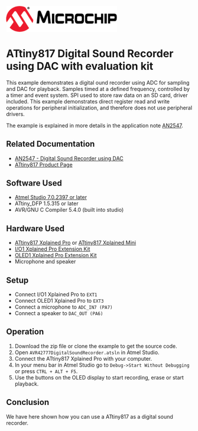 <a href="https://www.microchip.com" rel="nofollow"><img src="images/microchip.png" alt="MCHP" width="300"/></a>

# ATtiny817 Digital Sound Recorder using DAC with evaluation kit

This example demonstrates a digital ound recorder using ADC for sampling and DAC for playback. Samples timed at a defined frequency, controlled by a timer and event system. SPI used to store raw data on an SD card, driver included. This example demonstrates direct register read and write operations for peripheral initialization, and therefore does not use peripheral drivers.

The example is explained in more details in the application note [AN2547](http://ww1.microchip.com/downloads/en/AppNotes/00002547A.pdf).

## Related Documentation

- [AN2547 -  Digital Sound Recorder using DAC](http://ww1.microchip.com/downloads/en/AppNotes/00002547A.pdf)
- [ATtiny817 Product Page](https://www.microchip.com/wwwproducts/en/ATtiny817)

## Software Used

- [Atmel Studio 7.0.2397 or later](https://www.microchip.com/mplab/avr-support/atmel-studio-7)
- ATtiny_DFP 1.5.315 or later
- AVR/GNU C Compiler 5.4.0 (built into studio)

## Hardware Used

-   [ATtiny817 Xplained Pro](https://www.microchip.com/DevelopmentTools/ProductDetails/attiny817-xpro) or [ATtiny817 Xplained Mini](https://www.microchip.com/developmenttools/ProductDetails/attiny817-xmini)
-   [I/O1 Xplained Pro Extension Kit](https://www.microchip.com/DevelopmentTools/ProductDetails/ATIO1-XPRO)
-   [OLED1 Xplained Pro Extension Kit](https://www.microchip.com/developmenttools/ProductDetails/atoled1-xpro)
-   Microphone and speaker

## Setup

- Connect I/O1 Xplained Pro to `EXT1`
- Connect OLED1 Xplained Pro to `EXT3`
- Connect a microphone to `ADC_IN7 (PA7)`
- Connect a speaker to `DAC_OUT (PA6)`

## Operation

1. Download the zip file or clone the example to get the source code.
2. Open `AVR42777DigitalSoundRecorder.atsln` in Atmel Studio.
3. Connect the ATtiny817 Xplained Pro with your computer. 
4. In your menu bar in Atmel Studio go to `Debug->Start Without Debugging` or press `CTRL + ALT + F5`.
5. Use the buttons on the OLED display to start recording, erase or start playback.

## Conclusion

We have here shown how you can use a ATtiny817 as a digital sound recorder.